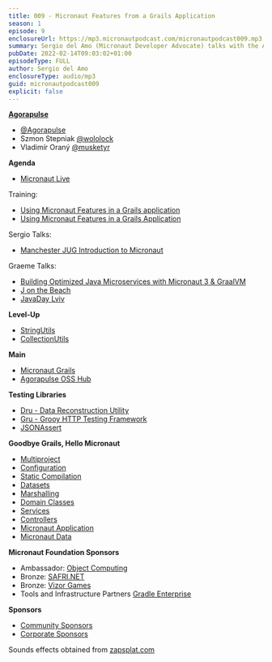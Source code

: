 ```yaml
---
title: 009 - Micronaut Features from a Grails Application
season: 1
episode: 9
enclosureUrl: https://mp3.micronautpodcast.com/micronautpodcast009.mp3
summary: Sergio del Amo (Micronaut Developer Advocate) talks with the Agorapulse crew. Agorapulse was a pioneer in the usage of Micronaut features from Grails Application. Moreover, they maintain several open-source libraries to help integrate Micronaut and Grails, and they have written about their migration from Grails to Micronaut.
pubDate: 2022-02-14T09:03:02+01:00
episodeType: FULL
author: Sergio del Amo
enclosureType: audio/mp3
guid: micronautpodcast009
explicit: false
---
```


**[Agorapulse](https://www.agorapulse.com)**

- [@Agorapulse](https://twitter.com/agorapulse)
- Szmon Stepniak [@wololock](https://twitter.com/wololock)
- Vladimír Oraný [@musketyr](https://twitter.com/musketyr)

**Agenda**

- [Micronaut Live](https://twitch.tv/micronautfw)

Training:

- [Using Micronaut Features in a Grails application](https://objectcomputing.com/services/training/catalog/grails/micronaut-and-grails)
- [Using Micronaut Features in a Grails Application](https://objectcomputing.com/services/training/catalog/grails/micronaut-and-grails)

Sergio Talks:

- [Manchester JUG Introduction to Micronaut](https://www.meetup.com/ManchesterUK-Java-Community/events/283472160/)

Graeme Talks:

- [Building Optimized Java Microservices with Micronaut 3 & GraalVM](https://www.jfokus.se/talks/790)
- [J on the Beach](https://www.jonthebeach.com)
- [JavaDay Lviv](https://www.javaday.org.ua)

**Level-Up**

- [StringUtils](https://docs.micronaut.io/latest/api/io/micronaut/core/util/StringUtils.html)
- [CollectionUtils](https://docs.micronaut.io/latest/api/io/micronaut/core/util/CollectionUtils.html)

**Main**

- [Micronaut Grails](https://agorapulse.github.io/micronaut-grails/)
- [Agorapulse OSS Hub](https://agorapulse.github.io/agorapulse-oss/)

**Testing Libraries**

- [Dru - Data Reconstruction Utility](https://agorapulse.github.io/dru)
- [Gru - Grooy HTTP Testing Framework](https://agorapulse.github.io/gru/)
- [JSONAssert](https://github.com/skyscreamer/JSONassert)

**Goodbye Grails, Hello Micronaut** 

- [Multiproject](https://medium.com/p/ffeaab056e28)
- [Configuration](https://medium.com/p/6aaab659112a)
- [Static Compilation](https://medium.com/p/a5a01bad2a06)
- [Datasets](https://medium.com/p/440c8b50fb56)
- [Marshalling](https://medium.com/p/7b69d9a132bc)
- [Domain Classes](https://medium.com/p/ad2d2782059f)
- [Services](https://medium.com/p/f7d1ba4025f2)
- [Controllers](https://medium.com/p/724e51ec3925/)
- [Micronaut Application](https://medium.com/p/c0d3956afe47)
- [Micronaut Data](https://medium.com/p/759c6c36bc7)


**Micronaut Foundation Sponsors**

- Ambassador: [Object Computing](https://objectcomputing.com)
- Bronze: [SAFRI.NET](https://www.safri.net/)
- Bronze: [Vizor Games](https://vizor-interactive.com/en/)
- Tools and Infrastructure Partners [Gradle Enterprise](https://gradle.com)

**Sponsors**

- [Community Sponsors](https://micronaut.io/foundation/community-sponsorship/)
- [Corporate Sponsors](https://micronaut.io/foundation/corporate-sponsorship/)

Sounds effects obtained from [zapsplat.com](https:/zapsplat.com)